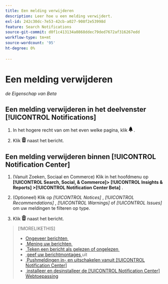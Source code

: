 ```yaml
---
title: Een melding verwijderen
description: Leer hoe u een melding verwijdert.
exl-id: 242c30dc-7e53-42cb-a027-908f2e53998d
feature: Search Notifications
source-git-commit: d0f1c413134a0868ddec79ded7672af316267edd
workflow-type: tm+mt
source-wordcount: '95'
ht-degree: 0%

---
```


# Een melding verwijderen

*de Eigenschap van Beta*

## Een melding verwijderen in het deelvenster [!UICONTROL Notifications]

1. In het hogere recht van om het even welke pagina, klik ![&#128279;](/help/search-social-commerce/assets/notifications-panel.png " Meldingen ") .

1. Klik ![&#x200B; Schrapping &#x200B;](/help/search-social-commerce/assets/delete.png " ") naast het bericht.

## Een melding verwijderen binnen [!UICONTROL Notification Center]

1. (Vanuit Zoeken, Sociaal en Commerce) Klik in het hoofdmenu op **[!UICONTROL Search, Social, & Commerce]> [!UICONTROL Insights & Reports] >[!UICONTROL Notification Center Beta]** .

1. (Optioneel) Klik op *[!UICONTROL Notices]* , *[!UICONTROL Recommendations]* , *[!UICONTROL Warnings]* of *[!UICONTROL Issues]* om uw meldingen te filteren op type.

1. Klik ![&#x200B; Schrapping &#x200B;](/help/search-social-commerce/assets/delete.png " ") naast het bericht.

>[!MORELIKETHIS]
>
>* [&#x200B; Ongeveer berichten &#x200B;](/help/search-social-commerce/notifications/notification-about.md)
>* [&#x200B; Mening uw berichten &#x200B;](notification-view.md)
>* [&#x200B; Teken een bericht als gelezen of ongelezen &#x200B;](notification-mark-read-unread.md)
>* [&#x200B; geef uw berichtmontages &#x200B;](notification-edit.md) uit
>* [&#x200B; Pushmeldingen in- en uitschakelen vanuit [!UICONTROL Notification Center]](notifications-push-enable-disable.md)
>* [&#x200B; installeer en desinstalleer de [!UICONTROL Notification Center] Webtoepassing &#x200B;](notification-app-install-uninstall.md)
